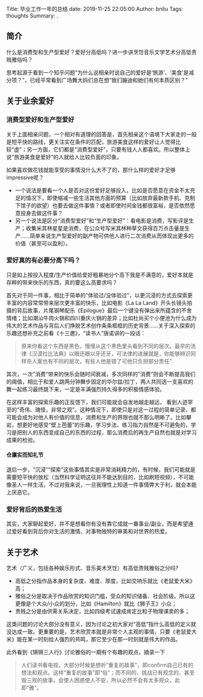 Title: 毕业工作一年的总结
date: 2019-11-25 22:05:00
Author: bnliu
Tags: thoughts
Summary: .

## 简介
什么是消费型和生产型爱好？爱好分高低吗？进一步讲烹饪音乐文学艺术分高低贵贱雅俗吗？

思考起源于看到一个知乎问题“为什么说相亲时说自己的爱好是‘旅游’、‘美食’是减分项？”，已经平常看到广场舞大妈们总在想“我们蹦迪和她们有何本质区别？”


## 关于业余爱好
### 消费型爱好和生产型爱好
关于上面相亲问题，一个相对有道理的回答是，首先相亲这个语境下大家走的一般是短平快的路线，更关注实在条件的匹配，旅游美食这样的爱好让人觉得比较“虚”；另一方面，它们都是“消费型爱好”，只要有钱人人都喜欢。所以整体上说”旅游美食是爱好“的人就给人比较负面的印象。

如果喜欢做花钱就能享受的事情没什么大不了的，那什么样的爱好才足够impressive呢？
- 一个说法是要看一个人是否对这份爱好足够投入，比如是否愿意在资金不太充足的情况下，即使缩减一些生活其他方面的预算（比如放弃最新款手机、克制下馆子的欲望）也要去做这件事情？或者即使时间金钱都很富裕，是否依然愿意投身去做这件事？
- 另一个说法是区分“消费型爱好”和“生产型爱好”：看电影是消费，写影评是生产；收集米其林星星是消费，在公众号写米其林种草文获得百万点击量是生产……简单来说生产型爱好的副产物可供他人进行二次消费从而体现出更多的价值（甚至可以盈利）。


### 爱好真的有必要分高下吗？
只是如上按投入程度/生产价值给爱好粗暴地分个高下我是不满意的，爱好本就是存粹的带来快乐的东西，真的要这么高要求吗？

首先对于同一件事，相比于简单的“体验过/没体验过”，以更沉浸的方式去探索更丰富的内容常常带来层次更丰富的快乐，比如电影《La La Land》开头长镜头拍摄的背后故事，片尾钢琴配乐《Epilogue》最后一个键没有弹出来所蕴含的不舍情绪；比如潮汕牛肉火锅和四川重庆火锅的差异；比如杜尚买个小便池为什么成为伟大的艺术作品与背后人们挣脱艺术创作条条框框的历史背景……关于深入探索的乐趣还想补充之前看《十三邀》，“读书人”唐诺讲的一段话：
> 原来你看这个东西是黑色，慢慢从这个黑色里头看到不同的层次。最早的法律《汉谟拉比法典》以眼还眼以牙还牙，可法律的进展就是，你能够辨识同样杀人案也有不同的层次，有些人他是错了可他只负担部分责任”

其次，一次”消费“带来的快乐会随时间衰减，多次同样的”消费“则会不断提高我们的阈值，相比于和爱人跳两分钟舞步固定的华尔兹/拉丁，两人共同选一支喜欢的舞一起练习最终跳下来，一定是丰满强烈持久得多的积极情感体验。

在这样丰富的探索乐趣的正反馈下，我们可能就会自发地越走越远， 看到人迹罕至的“奇伟、瑰怪，非常之观”。这种情况下，即使只是对这一过程的简单记录，都可能会成为对他人有价值的信息，消费和生产的界限也就不那么明晰了。比如攀岩，想更好地感受“壁上芭蕾”的乐趣，学习步法、练习指力自然是不可避免的，学习是把别人的东西变成自己的东西的过程，那么消费后的再生产自然也就是对学习成果的检验。

#### 仓廪实而知礼节
退后一步，“沉浸”“探索”这些事情其实是非常消耗精力的，有时候，我们可能就是需要短平快的放松（当然科学证明这往并不能达到目的，比如刷短视频），不可能像圣人一样生活。不过对我来说，一旦我理性上知道一件事情弊大于利，就会本能上厌恶它。

### 爱好背后的热爱生活
其实，大家聊起爱好，并不是想看你有没有靠它成就一番事业/副业，而是希望通过爱好看到背后你对生活的激情、对事物独特的审美和对世界的热爱。


## 关于艺术
艺术（广义，包括各种娱乐形式、音乐美术烹饪）有高低贵贱雅俗之分吗?

- 高低之分指作品本身的复杂度、难度、厚度，比如交响乐就比《老鼠爱大米》高；
- 雅俗之分是取决于作品欣赏的知识门槛，受众的知识储备、社会阶级。所以这更像是个大众/小众的划分，比如《Hamilton》就比《狮子王》小众；
- 贵贱之分是由供需关系决定，比如四级考试速成肯定比粒子物理课卖的多；

这类问题的讨论大部分没有意义，因为讨论之初大家对“高低”指什么高低的定义就没达成一致。更重要的是，艺术欣赏本就是非常个人主观的事情，只要《老鼠爱大米》能在某一时刻给人强烈的共鸣，那它至少在那一时刻就是伟大的作品。

此外看到《锵锵三人行》讨论雅俗的一期有个有趣的观点，摘录一下
> 人们读书看电视，大部分时候是想听“重复的故事”，即confirm自己已有的想法和观点。这样“重复的故事”即“俗”；而不同的、挑战已有观念的、甚至毁三观的故事，会使人困惑使人不安，所以必然不会有太多观众，此即“雅”。
